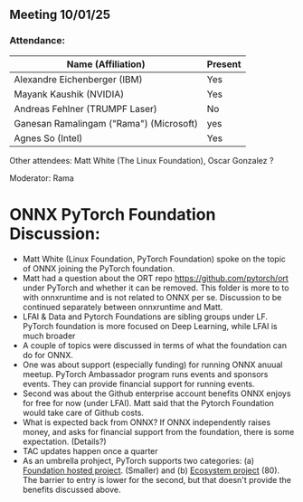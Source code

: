 ##  Meeting 10/01/25

### Attendance:

| Name (Affiliation)              | Present  |
| ------------------------------- | -------- |
| Alexandre Eichenberger (IBM)            | Yes |
| Mayank Kaushik (NVIDIA)                 | Yes |
| Andreas Fehlner (TRUMPF Laser)          | No |
| Ganesan Ramalingam ("Rama") (Microsoft) | yes |
| Agnes So (Intel)                        | Yes |

Other attendees: Matt White (The Linux Foundation), Oscar Gonzalez ?

Moderator: Rama

# ONNX PyTorch Foundation Discussion:
* Matt White (Linux Foundation, PyTorch Foundation) spoke on the topic of ONNX joining
  the PyTorch foundation.
* Matt had a question about the ORT repo https://github.com/pytorch/ort under PyTorch and
  whether it can be removed. This folder is more to to with onnxruntime and is not related
  to ONNX per se. Discussion to be continued separately between onnxruntime and Matt.
* LFAI & Data and Pytorch Foundations are sibling groups under LF. PyTorch foundation is more
  focused on Deep Learning, while LFAI is much broader
* A couple of topics were discussed in terms of what the foundation can do for ONNX. 
* One was about support (especially funding) for running ONNX anuual meetup. PyTorch Ambassador program
  runs events and sponsors events. They can provide financial support for running events.
* Second was about the Github enterprise account benefits ONNX enjoys for free for now (under LFAI).
  Matt said that the Pytorch Foundation would take care of Github costs.
* What is expected back from ONNX? If ONNX independently raises money, and asks for financial support
  from the foundation, there is some expectation. (Details?)
* TAC updates happen once a quarter
* As an umbrella prohject, PyTorch supports two categories:
  (a) [Foundation hosted project](https://github.com/pytorch-fdn/foundation-hosted?tab=readme-ov-file). (Smaller) and
  (b) [Ecosystem project](https://github.com/pytorch-fdn/ecosystem) (80).
  The barrier to entry is lower for the second, but that doesn't provide the benefits discussed above.
